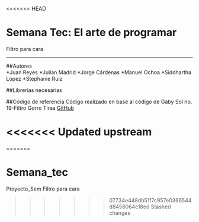 <<<<<<< HEAD
# Semana Tec: El arte de programar
 Filtro para cara
***
##Autores    
	*Juan Reyes
	*Julian Madrid
	*Jorge Cárdenas
	*Manuel Ochoa
	*Siddhartha López
	*Stephanie Ruiz

##Librerias necesarias




##Código de referencia
Código realizado en base al código de Gaby Sol no. 19-Filtro Gorro Tiraa
[GitHub](https://github.com/GabySol/OmesTutorials2020)


<<<<<<< Updated upstream
=======
=======
# Semana_tec
 Proyecto_Sem
 Filtro para cara
>>>>>>> 07734e448db51f7c957e0366544d8458064c18ed
>>>>>>> Stashed changes

